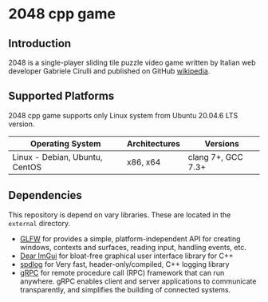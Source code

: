 # 2048 cpp game

## Introduction
2048 is a single-player sliding tile puzzle video game written by Italian web developer Gabriele Cirulli and published on GitHub [wikipedia](https://en.wikipedia.org/wiki/2048_(video_game)).

## Supported Platforms
2048 cpp game supports only Linux system from Ubuntu 20.04.6 LTS version.

| Operating System | Architectures | Versions |
|------------------|---------------|----------|
| Linux - Debian, Ubuntu, CentOS | x86, x64      | clang 7+, GCC 7.3+     |

## Dependencies
This repository is depend on vary libraries. These are located in the `external` directory.

- [GLFW](https://github.com/glfw/glfw) for provides a simple, platform-independent API for creating windows, contexts and surfaces, reading input, handling events, etc.
- [Dear ImGui](https://github.com/ocornut/imgui) for bloat-free graphical user interface library for C++
- [spdlog](https://github.com/gabime/spdlog) for Very fast, header-only/compiled, C++ logging library
- [gRPC](https://github.com/grpc/grpc) for  remote procedure call (RPC) framework that can run anywhere. gRPC enables client and server applications to communicate transparently, and simplifies the building of connected systems.

